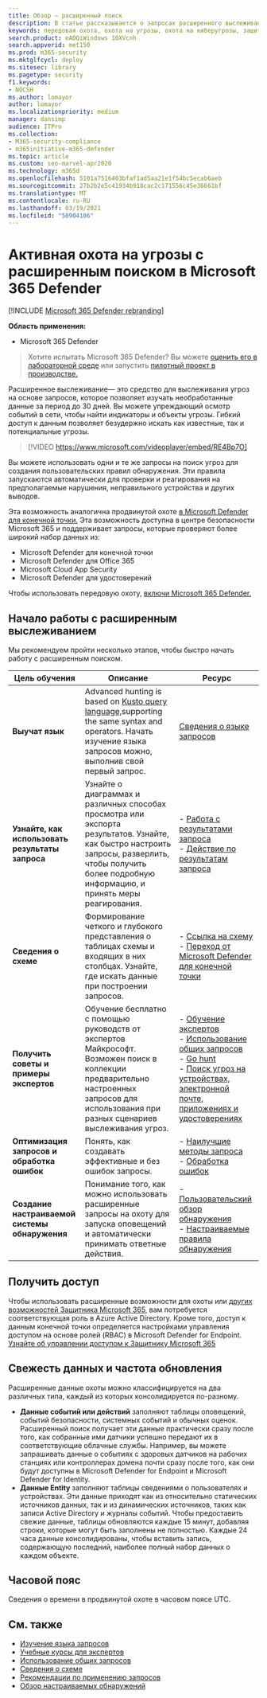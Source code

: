 ```yaml
---
title: Обзор — расширенный поиск
description: В статье рассказывается о запросах расширенного выслеживания в Microsoft 365 и о том, как их использовать для профилактического обнаружения угроз и слабых мест в своей сети.
keywords: передовая охота, охота на угрозы, охота на киберугрозы, защита от угроз Майкрософт, Microsoft 365, mtp, m365, поиск, запрос, телеметрия, настраиваемые обнаружения, схема, кусто, microsoft 365, Microsoft Threat Protection
search.product: eADQiWindows 10XVcnh
search.appverid: met150
ms.prod: m365-security
ms.mktglfcycl: deploy
ms.sitesec: library
ms.pagetype: security
f1.keywords:
- NOCSH
ms.author: lomayor
author: lomayor
ms.localizationpriority: medium
manager: dansimp
audience: ITPro
ms.collection:
- M365-security-compliance
- m365initiative-m365-defender
ms.topic: article
ms.custom: seo-marvel-apr2020
ms.technology: m365d
ms.openlocfilehash: 5101a7516403bfaf1ad5aa21e1f54bc5ecab6aeb
ms.sourcegitcommit: 27b2b2e5c41934b918cac2c171556c45e36661bf
ms.translationtype: MT
ms.contentlocale: ru-RU
ms.lasthandoff: 03/19/2021
ms.locfileid: "50904106"
---
```

# <a name="proactively-hunt-for-threats-with-advanced-hunting-in-microsoft-365-defender"></a>Активная охота на угрозы с расширенным поиском в Microsoft 365 Defender

[!INCLUDE [Microsoft 365 Defender rebranding](../includes/microsoft-defender.md)]


**Область применения:**
- Microsoft 365 Defender

> Хотите испытать Microsoft 365 Defender? Вы можете [оценить его в лабораторной среде](./mtp-evaluation.md?ocid=cx-docs-MTPtriallab) или запустить [пилотный проект в производстве.](./mtp-pilot.md?ocid=cx-evalpilot)
>

Расширенное выслеживание— это средство для выслеживания угроз на основе запросов, которое позволяет изучать необработанные данные за период до 30 дней. Вы можете упреждающий осмотр событий в сети, чтобы найти индикаторы и объекты угрозы. Гибкий доступ к данным позволяет безудержно искать как известные, так и потенциальные угрозы.
<p></p>

> [!VIDEO https://www.microsoft.com/videoplayer/embed/RE4Bp7O]

Вы можете использовать одни и те же запросы на поиск угроз для создания пользовательских правил обнаружения. Эти правила запускаются автоматически для проверки и реагирования на предполагаемые нарушения, неправильного устройства и других выводов.

Эта возможность аналогична продвинутой охоте [в Microsoft Defender для конечной точки.](/windows/security/threat-protection/microsoft-defender-atp/advanced-hunting-overview) Эта возможность доступна в центре безопасности Microsoft 365 и поддерживает запросы, которые проверяют более широкий набор данных из:

- Microsoft Defender для конечной точки
- Microsoft Defender для Office 365
- Microsoft Cloud App Security
- Microsoft Defender для удостоверений

Чтобы использовать передовую охоту, [включи Microsoft 365 Defender.](mtp-enable.md)

## <a name="get-started-with-advanced-hunting"></a>Начало работы с расширенным выслеживанием

Мы рекомендуем пройти несколько этапов, чтобы быстро начать работу с расширенным поиском.

| Цель обучения | Описание | Ресурс |
|--|--|--|
| **Выучат язык** | Advanced hunting is based on [Kusto query language,](/azure/kusto/query/)supporting the same syntax and operators. Начать изучение языка запросов можно, выполнив свой первый запрос. | [Сведения о языке запросов](advanced-hunting-query-language.md) |
| **Узнайте, как использовать результаты запроса** | Узнайте о диаграммах и различных способах просмотра или экспорта результатов. Узнайте, как быстро настроить запросы, разверлить, чтобы получить более подробную информацию, и принять меры реагирования. | - [Работа с результатами запроса](advanced-hunting-query-results.md)<br>- [Действие по результатам запроса](advanced-hunting-take-action.md) |
| **Сведения о схеме** | Формирование четкого и глубокого представления о таблицах схемы и входящих в них столбцах. Узнайте, где искать данные при построении запросов. | - [Ссылка на схему](advanced-hunting-schema-tables.md)<br>- [Переход от Microsoft Defender для конечной точки](advanced-hunting-migrate-from-mdatp.md) |
| **Получить советы и примеры экспертов** | Обучение бесплатно с помощью руководств от экспертов Майкрософт. Возможен поиск в коллекции предварительно настроенных запросов для использования при разных сценариев выслеживания угроз. | - [Обучение экспертов](advanced-hunting-expert-training.md)<br>- [Использование общих запросов](advanced-hunting-shared-queries.md)<br>- [Go hunt](advanced-hunting-go-hunt.md)<br>- [Поиск угроз на устройствах, электронной почте, приложениях и удостоверениях](advanced-hunting-query-emails-devices.md) |
| **Оптимизация запросов и обработка ошибок** | Понять, как создавать эффективные и без ошибок запросы. | - [Наилучшие методы запроса](advanced-hunting-best-practices.md)<br>- [Обработка ошибок](advanced-hunting-errors.md) |
| **Создание настраиваемой системы обнаружения** | Понимание того, как можно использовать расширенные запросы на охоту для запуска оповещений и автоматически принимать ответные действия. | - [Пользовательский обзор обнаружения](custom-detections-overview.md)<br>- [Настраиваемые правила обнаружения](custom-detection-rules.md) |

## <a name="get-access"></a>Получить доступ
Чтобы использовать расширенные возможности для охоты или [других возможностей Защитника Microsoft 365,](microsoft-threat-protection.md) вам потребуется соответствующая роль в Azure Active Directory. Кроме того, доступ к данным конечной точки определяется настройками управления доступом на основе ролей (RBAC) в Microsoft Defender for Endpoint. [Узнайте об управлении доступом к Защитнику Microsoft 365](mtp-permissions.md)

## <a name="data-freshness-and-update-frequency"></a>Свежесть данных и частота обновления
Расширенные данные охоты можно классифицируется на два различных типа, каждый из которых консолидируется по-разному.

- **Данные событий или действий** заполняют таблицы оповещений, событий безопасности, системных событий и обычных оценок. Расширенный поиск получает эти данные практически сразу после того, как собранные ими датчики успешно передают их в соответствующие облачные службы. Например, вы можете запрашивать данные о событиях с здоровых датчиков на рабочих станциях или контроллерах домена почти сразу после того, как они будут доступны в Microsoft Defender for Endpoint и Microsoft Defender for Identity.
- **Данные Entity** заполняют таблицы сведениями о пользователях и устройствах. Эти данные приходят как из относительно статических источников данных, так и из динамических источников, таких как записи Active Directory и журналы событий. Чтобы предоставить свежие данные, таблицы обновляются каждые 15 минут, добавляя строки, которые могут быть заполнены не полностью. Каждые 24 часа данные консолидированы, чтобы вставить запись, содержающую последний, наиболее полный набор данных о каждом объекте.

## <a name="time-zone"></a>Часовой пояс
Сведения о времени в продвинутой охоте в часовом поясе UTC.

## <a name="related-topics"></a>См. также
- [Изучение языка запросов](advanced-hunting-query-language.md)
- [Учебные курсы для экспертов](advanced-hunting-expert-training.md)
- [Использование общих запросов](advanced-hunting-shared-queries.md)
- [Сведения о схеме](advanced-hunting-schema-tables.md)
- [Рекомендации по применению запросов](advanced-hunting-best-practices.md)
- [Обзор настраиваемых обнаружений](custom-detections-overview.md)